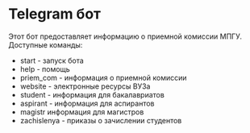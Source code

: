 # Telegram бот

Этот бот предоставляет информацию о приемной комиссии МПГУ.
Доступные команды:
* start - запуск бота
* help - помощь
* priem_com - информация о приемной комиссии
* website - электронные ресурсы ВУЗа
* student - информация для бакалавриатов
* aspirant - информация для аспирантов
* magistr информация для магистров
* zachislenya - приказы о зачислении студентов
